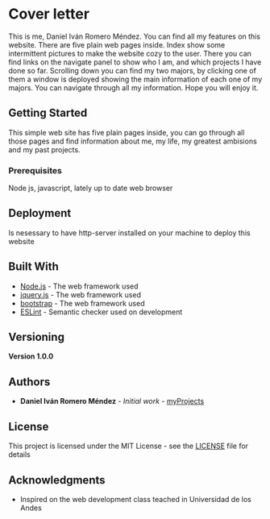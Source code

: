 # Cover letter

This is me, Daniel Iván Romero Méndez. You can find all my features on this website. There are five plain web pages inside. Index show some intermittent pictures to make the website cozy to the user. There you can find links on the navigate panel to show who I am, and which projects I have done so far. Scrolling down you can find my two majors, by clicking one of them a window is deployed showing the main information of each one of my majors. You can navigate through all my information. Hope you will enjoy it.

## Getting Started

This simple web site has five plain pages inside, you can go through all those pages and find information about me, my life, my greatest ambisions and my past projects.

### Prerequisites

Node js, javascript, lately up to date web browser

## Deployment

Is nesessary to have http-server installed on your machine to deploy this website

## Built With

* [Node.js](https://nodejs.org/en/) - The web framework used
* [jquery.js](https://jquery.com/) - The web framework used
* [bootstrap](https://getbootstrap.com/) - The web framework used
* [ESLint](https://eslint.org/) - Semantic checker used on development

## Versioning

**Version 1.0.0**

## Authors

* **Daniel Iván Romero Méndez** - *Initial work* - [myProjects](https://github.com/diromero1)

## License

This project is licensed under the MIT License - see the [LICENSE](LICENSE) file for details

## Acknowledgments

* Inspired on the web development class teached in Universidad de los Andes
